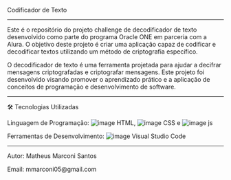   Codificador de Texto
______________________________________________________________________________________________________________________________________________
Este é o repositório do projeto challenge de decodificador de texto desenvolvido como parte do programa Oracle ONE em parceria com a Alura. 
O objetivo deste projeto é criar uma aplicação capaz de codificar e decodificar textos utilizando um método de criptografia específico.

O decodificador de texto é uma ferramenta projetada para ajudar a decifrar mensagens criptografadas e criptografar mensagens.
Este projeto foi desenvolvido visando promover o aprendizado prático e a aplicação de conceitos de programação e desenvolvimento de software.
______________________________________________________________________________________________________________________________________________
🛠️ Tecnologias Utilizadas

Linguagem de Programação:
![image](https://github.com/user-attachments/assets/054159d0-177e-441f-8745-ab3207310189)
HTML,
![image](https://github.com/user-attachments/assets/401e3058-5b16-4828-89b4-42b50b85e964)
CSS e 
![image](https://github.com/user-attachments/assets/2ffc38da-b68e-4402-836a-b675b1826ada)
js

Ferramentas de Desenvolvimento:
![image](https://github.com/user-attachments/assets/2c4b688e-fbed-46d8-84b8-a2900e52bb7d)
Visual Studio Code

_______________________________________________________________________________________________________________________________________________
Autor: Matheus Marconi Santos
<p>Email: mmarconi05@gmail.com</p>
